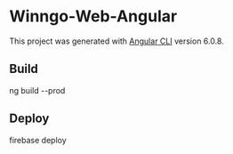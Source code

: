 # Winngo-Web-Angular

This project was generated with [Angular CLI](https://github.com/angular/angular-cli) version 6.0.8.

## Build

ng build --prod

## Deploy
firebase deploy
